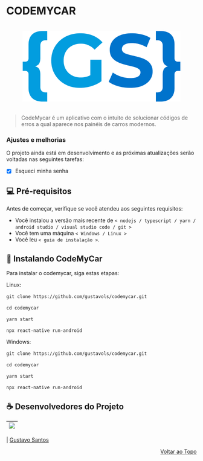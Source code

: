 <br id="topo">

# CODEMYCAR

<br>
<div align="center" >
<img src="https://github.com/gustavols/codemycar/blob/main/docs/logorepositorygs.png" alt="logo-gustavosantos" >
</div>
<br>


> CodeMycar é um aplicativo com o intuito de solucionar códigos de erros a qual aparece nos painéis de carros modernos.

### Ajustes e melhorias

O projeto ainda está em desenvolvimento e as próximas atualizações serão voltadas nas seguintes tarefas:

- [x] Esqueci minha senha

## 💻 Pré-requisitos

Antes de começar, verifique se você atendeu aos seguintes requisitos:
* Você instalou a versão mais recente de `< nodejs / typescript / yarn / android studio / visual studio code / git >`
* Você tem uma máquina `< Windows / Linux >`
* Você leu `< guia de instalação >`.

## 🚀 Instalando CodeMyCar

Para instalar o codemycar, siga estas etapas:

Linux:
```
git clone https://github.com/gustavols/codemycar.git
```

```
cd codemycar
```

```
yarn start
```

```
npx react-native run-android
```

Windows:
```
git clone https://github.com/gustavols/codemycar.git
```

```
cd codemycar
```

```
yarn start
```

```
npx react-native run-android
```

## ☕ Desenvolvedores do Projeto

| [<img src="https://avatars.githubusercontent.com/u/55259166?v=4" width="100px;"/>](https://github.com/gustavols) |
| :------------------------------------------------------------------------------------------------------------------------: |

| [Gustavo Santos](https://github.com/gustavols)

<p align="right"><a href="#topo">Voltar ao Topo</p>
